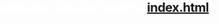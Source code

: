 # website-simulasimodmol[index.html](https://github.com/user-attachments/files/22931579/index.html)
<!DOCTYPE html>
<html lang="id">
<head>
    <meta charset="UTF-8">
    <meta name="viewport" content="width=device-width, initial-scale=1.0">
    <title>Simulasi Model Molekul</title>
    <link href="https://fonts.googleapis.com/css2?family=Inter:wght@300;400;600;800&display=swap" rel="stylesheet">
    <script src="https://cdnjs.cloudflare.com/ajax/libs/three.js/r128/three.min.js"></script>
    <script src="https://cdn.jsdelivr.net/npm/three@0.128.0/examples/js/controls/OrbitControls.min.js"></script>
    <style>
        body {
            margin: 0;
            padding: 0;
            font-family: 'Inter', 'Segoe UI', Tahoma, Geneva, Verdana, sans-serif;
            background: (135, #071426 0, #0b3451 40, #07202e 100);
            color: white;
            overflow: hidden;
            height: 100;
            display: flex;
            flex-direction: column;
        }
        
        .header {
            display: flex;
            align-items: center;
            justify-content: space-between;
            gap: 12px;
            padding: 12px 20px;
            background: linear-gradient(180deg, rgba(0,0,0,0.35), rgba(0,0,0,0.25));
            box-shadow: 0 6px 20px rgba(3,10,18,0.6);
            backdrop-filter: blur(6px);
        }
        
        h1 {
            margin: 0;
            font-size: 1.25rem;
            font-weight: 700;
            letter-spacing: -0.5px;
        }
        
        .subtitle {
            font-size: 0.85rem;
            color: rgba(255,255,255,0.85);
        }

        /* Top toolbar */
        .toolbar {
            display: flex;
            gap: 8px;
            align-items: center;
        }
        .tool-btn {
            display: inline-flex;
            align-items: center;
            gap: 8px;
            background: rgba(255,255,255,0.06);
            border: 1px solid rgba(255,255,255,0.06);
            padding: 8px 10px;
            border-radius: 8px;
            color: white;
            cursor: pointer;
            font-size: 0.9rem;
            transition: all 160ms ease;
        }
        .tool-btn:hover { transform: translateY(-3px); background: rgba(255,255,255,0.08);} 
        .tool-btn.secondary { background: rgba(255,255,255,0.03); border-color: rgba(255,255,255,0.04); }
        .tool-toggle { padding: 6px 8px; border-radius: 6px; }
        .volume-slider { width: 110px; }
        
        .container {
            display: flex;
            flex: 1;
            overflow: hidden;
        }
        
        .controls {
            width: 250px;
            background-color: rgba(0, 0, 0, 0.5);
            padding: 20px;
            overflow-y: auto;
            box-shadow: 3px 0 10px rgba(0, 0, 0, 0.3);
        }

        /* Responsive: collapse controls on small screens */
        @media (max-width: 900px) {
            .controls { width: 220px; }
        }
        @media (max-width: 700px) {
            .container { flex-direction: column-reverse; }
            .controls { width: 100%; height: 260px; box-shadow: 0 -6px 20px rgba(0,0,0,0.5); }
            .viewer { height: calc(100vh - 320px); }
        }
        
        .molecule-list {
            margin-bottom: 25px;
        }
        
        .molecule-list h3 {
            border-bottom: 2px solid rgba(255, 255, 255, 0.3);
            padding-bottom: 8px;
            margin-top: 0;
        }
        
        .molecule-btn {
            display: block;
            width: 100%;
            padding: 12px;
            margin: 8px 0;
            background: rgba(255, 255, 255, 0.1);
            border: 1px solid rgba(255, 255, 255, 0.3);
            border-radius: 5px;
            color: white;
            font-size: 1rem;
            cursor: pointer;
            transition: all 0.3s ease;
        }
        
        .molecule-btn:hover {
            background: rgba(255, 255, 255, 0.2);
            transform: translateY(-2px);
        }
        
        .molecule-btn.active {
            background: rgba(0, 150, 255, 0.4);
            border-color: rgba(0, 150, 255, 0.7);
        }
        
        .info-panel {
            margin-top: 20px;
            background: rgba(0, 0, 0, 0.3);
            padding: 15px;
            border-radius: 8px;
        }
        
        .info-panel h3 {
            margin-top: 0;
        }
        
        .atom-legend {
            margin-top: 20px;
        }
        
        .atom-item {
            display: flex;
            align-items: center;
            margin: 8px 0;
        }
        
        .atom-color {
            width: 20px;
            height: 20px;
            border-radius: 50%;
            margin-right: 10px;
            border: 1px solid rgba(255, 255, 255, 0.5);
        }
        
        .viewer {
            flex: 1;
            position: relative;
        }
        
        #molecule-container {
            width: 100%;
            height: 100%;
        }
        
        .instructions {
            position: absolute;
            bottom: 20px;
            left: 20px;
            background: rgba(0, 0, 0, 0.6);
            padding: 10px 15px;
            border-radius: 5px;
            font-size: 0.9rem;
        }

        /* subtle loading */
        .loading {
            position: absolute;
            top: 50%; left: 50%; transform: translate(-50%,-50%);
            background: rgba(0,0,0,0.45);
            padding: 12px 18px; border-radius: 10px; font-size: 0.95rem;
            display: flex; gap: 10px; align-items: center; z-index: 10;
        }
        .dot { width:8px;height:8px;border-radius:50%;background:#4fd1c5;animation:pop 1s infinite;}
        .dot:nth-child(2){animation-delay:0.15s}.dot:nth-child(3){animation-delay:0.3s}
        @keyframes pop{0%{transform:scale(1);opacity:0.4}50%{transform:scale(1.6);opacity:1}100%{transform:scale(1);opacity:0.4}}

        /* dark theme adjustments */
        body.light-theme { color: #062a3b; }
        body.light-theme .header { background: rgba(255,255,255,0.85); color: #062a3b }
        body.light-theme .controls { background: rgba(255,255,255,0.98); color: #062a3b }
        
        .footer {
            text-align: center;
            padding: 10px;
            background-color: rgba(0, 0, 0, 0.4);
            font-size: 0.9rem;
        }
    </style>
</head>
<body>
    <div class="header">
        <div>
            <h1>Simulasi Model Molekul 3D</h1>
            <div class="subtitle">Visualisasi struktur molekul dalam ruang 3 dimensi</div>
        </div>

        <div class="toolbar">
            <button class="tool-btn" id="btn-audio-toggle">Play Music</button>
            <input type="range" id="volume" class="volume-slider" min="0" max="1" step="0.01" value="0.35" aria-label="volume">
            <button class="tool-btn" id="btn-autospin">Auto-rotate: Off</button>
            <button class="tool-btn" id="btn-screenshot">Screenshot</button>
            <button class="tool-btn" id="btn-fullscreen">Fullscreen</button>
            <button class="tool-btn secondary" id="btn-theme">Toggle Theme</button>
        </div>
    </div>

    <div class="loading" id="loading" style="display:none;">
        <div class="dot"></div>
        <div class="dot"></div>
        <div class="dot"></div>
        <div>Memuat...</div>
    </div>
    
    <div class="container">
        <div class="controls">
            <div class="molecule-list">
                <h3>Pilih Molekul</h3>
                <button class="molecule-btn active" data-molecule="water">Air (H₂O)</button>
                <button class="molecule-btn" data-molecule="methane">Metana (CH₄)</button>
                <button class="molecule-btn" data-molecule="ammonia">Amonia (NH₃)</button>
                <button class="molecule-btn" data-molecule="carbonDioxide">Karbon Dioksida (CO₂)</button>
                <button class="molecule-btn" data-molecule="benzene">Benzena (C₆H₆)</button>
                <button class="molecule-btn" data-molecule="glucose">Glukosa (C₆H₁₂O₆)</button>
            </div>
            
            <div class="info-panel">
                <h3>Informasi Molekul</h3>
                <div id="molecule-info">
                    <p><strong>Nama:</strong> Air</p>
                    <p><strong>Rumus:</strong> H₂O</p>
                    <p><strong>Massa Molar:</strong> 18.015 g/mol</p>
                    <p><strong>Struktur:</strong> Bentuk V dengan sudut 104.5°</p>
                    <p><strong>Deskripsi:</strong> Molekul air terdiri dari satu atom oksigen dan dua atom hidrogen.</p>
                </div>
            </div>
            
            <div class="atom-legend">
                <h3>Legenda Atom</h3>
                <div class="atom-item">
                    <div class="atom-color" style="background-color: #FF0D0D;"></div>
                    <span>Oksigen (O)</span>
                </div>
                <div class="atom-item">
                    <div class="atom-color" style="background-color: #1E90FF;"></div>
                    <span>Hidrogen (H)</span>
                </div>
                <div class="atom-item">
                    <div class="atom-color" style="background-color: #30A030;"></div>
                    <span>Karbon (C)</span>
                </div>
                <div class="atom-item">
                    <div class="atom-color" style="background-color: #B0B0B0;"></div>
                    <span>Nitrogen (N)</span>
                </div>
            </div>
        </div>
        
        <div class="viewer">
            <div id="molecule-container"></div>
            <div class="instructions">
                Gunakan mouse untuk memutar, menggeser, dan memperbesar model molekul
            </div>
        </div>
    </div>
    
    <div class="footer">
        Simulasi Model Molekul 3D &copy; 2023 - Visualisasi Kimia Interaktif
    </div>
    <!-- Audio untuk latar (ikan memilih royalty-free short loop) -->
    <audio id="bg-audio" loop crossorigin="anonymous">
        <source src="https://cdn.jsdelivr.net/gh/mdn/webaudio-examples/audio/pinknoise.mp3" type="audio/mpeg">
        Your browser does not support the audio element.
    </audio>

    <script>
        // Inisialisasi scene Three.js
        let scene, camera, renderer, controls;
        let currentMolecule = null;
        let autoRotate = false;
        let audioCtx, bgAudioElem, audioSource, gainNode;
        
        // Informasi molekul
        const moleculeData = {
            water: {
                name: "Air",
                formula: "H₂O",
                molarMass: "18.015 g/mol",
                structure: "Bentuk V dengan sudut 104.5°",
                description: "Molekul air terdiri dari satu atom oksigen dan dua atom hidrogen. Molekul ini bersifat polar karena perbedaan elektronegativitas antara oksigen dan hidrogen.",
                atoms: [
                    { element: "O", x: 0, y: 0, z: 0 },
                    { element: "H", x: 0.757, y: 0.586, z: 0 },
                    { element: "H", x: -0.757, y: 0.586, z: 0 }
                ],
                bonds: [
                    { from: 0, to: 1 },
                    { from: 0, to: 2 }
                ]
            },
            methane: {
                name: "Metana",
                formula: "CH₄",
                molarMass: "16.04 g/mol",
                structure: "Tetrahedral dengan sudut 109.5°",
                description: "Metana adalah hidrokarbon paling sederhana dengan satu atom karbon dan empat atom hidrogen. Molekul ini memiliki bentuk tetrahedral sempurna.",
                atoms: [
                    { element: "C", x: 0, y: 0, z: 0 },
                    { element: "H", x: 0, y: 1, z: 0 },
                    { element: "H", x: 0.9428, y: -0.3333, z: 0 },
                    { element: "H", x: -0.4714, y: -0.3333, z: 0.8165 },
                    { element: "H", x: -0.4714, y: -0.3333, z: -0.8165 }
                ],
                bonds: [
                    { from: 0, to: 1 },
                    { from: 0, to: 2 },
                    { from: 0, to: 3 },
                    { from: 0, to: 4 }
                ]
            },
            ammonia: {
                name: "Amonia",
                formula: "NH₃",
                molarMass: "17.031 g/mol",
                structure: "Piramida trigonal dengan sudut 107°",
                description: "Amonia terdiri dari satu atom nitrogen dan tiga atom hidrogen. Molekul ini memiliki bentuk piramida trigonal dengan pasangan elektron bebas pada nitrogen.",
                atoms: [
                    { element: "N", x: 0, y: 0, z: 0 },
                    { element: "H", x: 0, y: 1, z: 0 },
                    { element: "H", x: 0.9397, y: -0.3333, z: 0 },
                    { element: "H", x: -0.4698, y: -0.3333, z: 0.8138 }
                ],
                bonds: [
                    { from: 0, to: 1 },
                    { from: 0, to: 2 },
                    { from: 0, to: 3 }
                ]
            },
            carbonDioxide: {
                name: "Karbon Dioksida",
                formula: "CO₂",
                molarMass: "44.01 g/mol",
                structure: "Linear dengan sudut 180°",
                description: "Karbon dioksida terdiri dari satu atom karbon dan dua atom oksigen. Molekul ini linear dan non-polar.",
                atoms: [
                    { element: "C", x: 0, y: 0, z: 0 },
                    { element: "O", x: 1.16, y: 0, z: 0 },
                    { element: "O", x: -1.16, y: 0, z: 0 }
                ],
                bonds: [
                    { from: 0, to: 1 },
                    { from: 0, to: 2 }
                ]
            },
            benzene: {
                name: "Benzena",
                formula: "C₆H₆",
                molarMass: "78.11 g/mol",
                structure: "Cincin heksagonal planar",
                description: "Benzena adalah senyawa aromatik dengan enam atom karbon membentuk cincin dan enam atom hidrogen. Strukturnya planar dengan ikatan rangkap terkonjugasi.",
                atoms: [
                    { element: "C", x: 0, y: 0, z: 0 },
                    { element: "C", x: 1.21, y: 0, z: 0 },
                    { element: "C", x: 1.81, y: 1.05, z: 0 },
                    { element: "C", x: 1.21, y: 2.1, z: 0 },
                    { element: "C", x: 0, y: 2.1, z: 0 },
                    { element: "C", x: -0.6, y: 1.05, z: 0 },
                    { element: "H", x: -0.6, y: -1.05, z: 0 },
                    { element: "H", x: 1.81, y: -1.05, z: 0 },
                    { element: "H", x: 2.42, y: 1.05, z: 0 },
                    { element: "H", x: 1.81, y: 3.15, z: 0 },
                    { element: "H", x: -0.6, y: 3.15, z: 0 },
                    { element: "H", x: -1.21, y: 1.05, z: 0 }
                ],
                bonds: [
                    { from: 0, to: 1 }, { from: 1, to: 2 }, { from: 2, to: 3 },
                    { from: 3, to: 4 }, { from: 4, to: 5 }, { from: 5, to: 0 },
                    { from: 0, to: 6 }, { from: 1, to: 7 }, { from: 2, to: 8 },
                    { from: 3, to: 9 }, { from: 4, to: 10 }, { from: 5, to: 11 }
                ]
            },
            glucose: {
                name: "Glukosa",
                formula: "C₆H₁₂O₆",
                molarMass: "180.16 g/mol",
                structure: "Monosakarida dengan 6 atom karbon",
                description: "Glukosa adalah gula sederhana dan sumber energi utama bagi sel. Molekul ini memiliki struktur cincin dengan gugus hidroksil.",
                atoms: [
                    { element: "C", x: 0, y: 0, z: 0 },
                    { element: "C", x: 1.42, y: 0, z: 0 },
                    { element: "C", x: 1.94, y: 1.23, z: 0 },
                    { element: "C", x: 1.42, y: 2.46, z: 0 },
                    { element: "C", x: 0, y: 2.46, z: 0 },
                    { element: "C", x: -0.52, y: 1.23, z: 0 },
                    { element: "O", x: -1.42, y: 1.23, z: 0 },
                    { element: "O", x: 2.46, y: -0.82, z: 0 },
                    { element: "O", x: 2.46, y: 3.28, z: 0 },
                    { element: "H", x: -0.52, y: -0.82, z: 0 },
                    { element: "H", x: 2.46, y: -1.84, z: 0 },
                    { element: "H", x: 2.46, y: 4.3, z: 0 },
                    { element: "H", x: -0.52, y: 3.28, z: 0 },
                    { element: "H", x: -1.94, y: 1.23, z: 0 },
                    { element: "H", x: 0, y: -0.82, z: 0 },
                    { element: "H", x: 1.42, y: -0.82, z: 0 },
                    { element: "H", x: 1.94, y: -0.82, z: 0 },
                    { element: "H", x: 1.42, y: 3.28, z: 0 }
                ],
                bonds: [
                    { from: 0, to: 1 }, { from: 1, to: 2 }, { from: 2, to: 3 },
                    { from: 3, to: 4 }, { from: 4, to: 5 }, { from: 5, to: 0 },
                    { from: 5, to: 6 }, { from: 1, to: 7 }, { from: 3, to: 8 },
                    { from: 0, to: 9 }, { from: 7, to: 10 }, { from: 8, to: 11 },
                    { from: 4, to: 12 }, { from: 6, to: 13 }, { from: 0, to: 14 },
                    { from: 1, to: 15 }, { from: 2, to: 16 }, { from: 3, to: 17 }
                ]
            }
        };
        
        // Warna untuk setiap jenis atom
        const atomColors = {
            "H": 0x1E90FF,  // Biru untuk Hidrogen
            "C": 0x30A030,  // Hijau untuk Karbon
            "O": 0xFF0D0D,  // Merah untuk Oksigen
            "N": 0xB0B0B0   // Abu-abu untuk Nitrogen
        };
        
        // Ukuran untuk setiap jenis atom (radius)
        const atomSizes = {
            "H": 0.3,
            "C": 0.6,
            "O": 0.66,
            "N": 0.65
        };
        
        // Inisialisasi scene Three.js
        function init() {
            // Buat scene
            scene = new THREE.Scene();
            scene.background = new THREE.Color(0x0a0a2a);
            
            // Buat camera
            camera = new THREE.PerspectiveCamera(75, window.innerWidth / window.innerHeight, 0.1, 1000);
            camera.position.z = 5;
            
            // Buat renderer
            renderer = new THREE.WebGLRenderer({ antialias: true });
            // set pixel ratio untuk layar high-DPI
            renderer.setPixelRatio(window.devicePixelRatio || 1);
            renderer.setSize(document.getElementById('molecule-container').offsetWidth, 
                            document.getElementById('molecule-container').offsetHeight);
            document.getElementById('molecule-container').appendChild(renderer.domElement);
            // pastikan ukuran benar setelah element terpasang
            onWindowResize();
            
            // Tambahkan kontrol orbit
            controls = new THREE.OrbitControls(camera, renderer.domElement);
            controls.enableDamping = true;
            controls.dampingFactor = 0.05;
            
            // Tambahkan pencahayaan
            const ambientLight = new THREE.AmbientLight(0xffffff, 0.6);
            scene.add(ambientLight);
            
            const directionalLight = new THREE.DirectionalLight(0xffffff, 0.8);
            directionalLight.position.set(1, 1, 1);
            scene.add(directionalLight);
            
            // Tampilkan molekul pertama (air)
            showMolecule('water');

            // Setup audio
            bgAudioElem = document.getElementById('bg-audio');
            trySetupAudio();

            // Toolbar actions
            document.getElementById('btn-audio-toggle').addEventListener('click', toggleAudio);
            document.getElementById('volume').addEventListener('input', e => setVolume(parseFloat(e.target.value)));
            document.getElementById('btn-screenshot').addEventListener('click', takeScreenshot);
            document.getElementById('btn-fullscreen').addEventListener('click', toggleFullscreen);
            document.getElementById('btn-autospin').addEventListener('click', () => {
                autoRotate = !autoRotate;
                document.getElementById('btn-autospin').textContent = `Auto-rotate: ${autoRotate ? 'On' : 'Off'}`;
            });
            document.getElementById('btn-theme').addEventListener('click', toggleTheme);
            
            // Event listener untuk tombol molekul
            document.querySelectorAll('.molecule-btn').forEach(button => {
                button.addEventListener('click', function() {
                    document.querySelectorAll('.molecule-btn').forEach(btn => btn.classList.remove('active'));
                    this.classList.add('active');
                    showMolecule(this.getAttribute('data-molecule'));
                });
            });
            
            // Handle resize window
            window.addEventListener('resize', onWindowResize);
            
            // Mulai animasi
            animate();
        }
        
        // Fungsi untuk menampilkan molekul
        function showMolecule(moleculeKey) {
            // Hapus molekul sebelumnya jika ada
            if (currentMolecule) {
                scene.remove(currentMolecule);
            }
            document.getElementById('loading').style.display = 'flex';
            setTimeout(() => { document.getElementById('loading').style.display = 'none'; }, 350);
            
            // Dapatkan data molekul
            const molecule = moleculeData[moleculeKey];
            
            // Buat grup untuk molekul
            currentMolecule = new THREE.Group();
            
            // Buat atom-atom
            molecule.atoms.forEach((atom, index) => {
                const geometry = new THREE.SphereGeometry(atomSizes[atom.element], 32, 32);
                const material = new THREE.MeshPhongMaterial({ 
                    color: atomColors[atom.element],
                    shininess: 100
                });
                const sphere = new THREE.Mesh(geometry, material);
                sphere.position.set(atom.x, atom.y, atom.z);
                currentMolecule.add(sphere);
            });
            
            // Buat ikatan antar atom
            molecule.bonds.forEach(bond => {
                const atom1 = molecule.atoms[bond.from];
                const atom2 = molecule.atoms[bond.to];
                
                const direction = new THREE.Vector3().subVectors(
                    new THREE.Vector3(atom2.x, atom2.y, atom2.z),
                    new THREE.Vector3(atom1.x, atom1.y, atom1.z)
                );
                
                const length = direction.length();
                const cylinderGeometry = new THREE.CylinderGeometry(0.1, 0.1, length, 8);
                cylinderGeometry.translate(0, length/2, 0);
                cylinderGeometry.rotateX(Math.PI/2);
                
                const cylinderMaterial = new THREE.MeshPhongMaterial({ color: 0xCCCCCC });
                const cylinder = new THREE.Mesh(cylinderGeometry, cylinderMaterial);
                
                cylinder.position.set(
                    (atom1.x + atom2.x) / 2,
                    (atom1.y + atom2.y) / 2,
                    (atom1.z + atom2.z) / 2
                );
                
                cylinder.lookAt(new THREE.Vector3(atom2.x, atom2.y, atom2.z));
                currentMolecule.add(cylinder);
            });
            
            // Tambahkan molekul ke scene
            scene.add(currentMolecule);
            
            // Update informasi molekul
            updateMoleculeInfo(molecule);
        }
        
        // Update informasi molekul di panel
        function updateMoleculeInfo(molecule) {
            document.getElementById('molecule-info').innerHTML = `
                <p><strong>Nama:</strong> ${molecule.name}</p>
                <p><strong>Rumus:</strong> ${molecule.formula}</p>
                <p><strong>Massa Molar:</strong> ${molecule.molarMass}</p>
                <p><strong>Struktur:</strong> ${molecule.structure}</p>
                <p><strong>Deskripsi:</strong> ${molecule.description}</p>
            `;
        }
        
        // Handle resize window
        function onWindowResize() {
            camera.aspect = document.getElementById('molecule-container').offsetWidth / 
                           document.getElementById('molecule-container').offsetHeight;
            camera.updateProjectionMatrix();
            renderer.setSize(document.getElementById('molecule-container').offsetWidth, 
                           document.getElementById('molecule-container').offsetHeight);
        }
        
        // Fungsi animasi
        function animate() {
            requestAnimationFrame(animate);
            if (autoRotate && currentMolecule) {
                currentMolecule.rotation.y += 0.005;
            }
            controls.update();
            renderer.render(scene, camera);
        }

        // Audio helpers
        function trySetupAudio() {
            try {
                audioCtx = new (window.AudioContext || window.webkitAudioContext)();
                audioSource = audioCtx.createMediaElementSource(bgAudioElem);
                gainNode = audioCtx.createGain();
                audioSource.connect(gainNode).connect(audioCtx.destination);
                setVolume(parseFloat(document.getElementById('volume').value));
            } catch (e) {
                console.warn('Audio context not available:', e);
            }
        }

        function toggleAudio() {
            if (!bgAudioElem) return;
            // resume context if needed
            if (audioCtx && audioCtx.state === 'suspended') audioCtx.resume();
            if (bgAudioElem.paused) {
                bgAudioElem.play();
                document.getElementById('btn-audio-toggle').textContent = 'Pause Music';
            } else {
                bgAudioElem.pause();
                document.getElementById('btn-audio-toggle').textContent = 'Play Music';
            }
        }

        function setVolume(v) {
            if (gainNode) gainNode.gain.value = v;
            if (bgAudioElem) bgAudioElem.volume = v; // fallback
        }

        // Screenshot
        function takeScreenshot() {
            try {
                const dataURL = renderer.domElement.toDataURL('image/png');
                const a = document.createElement('a');
                a.href = dataURL;
                a.download = `molecule-${Date.now()}.png`;
                a.click();
            } catch (e) { console.error('Screenshot failed', e); }
        }

        // Fullscreen
        function toggleFullscreen() {
            const el = document.documentElement;
            if (!document.fullscreenElement) {
                if (el.requestFullscreen) el.requestFullscreen();
            } else {
                if (document.exitFullscreen) document.exitFullscreen();
            }
        }

        // Theme toggle
        function toggleTheme() {
            document.body.classList.toggle('light-theme');
        }
        
        // Inisialisasi saat halaman dimuat
        window.onload = init;
    </script>
</body>
</html>
